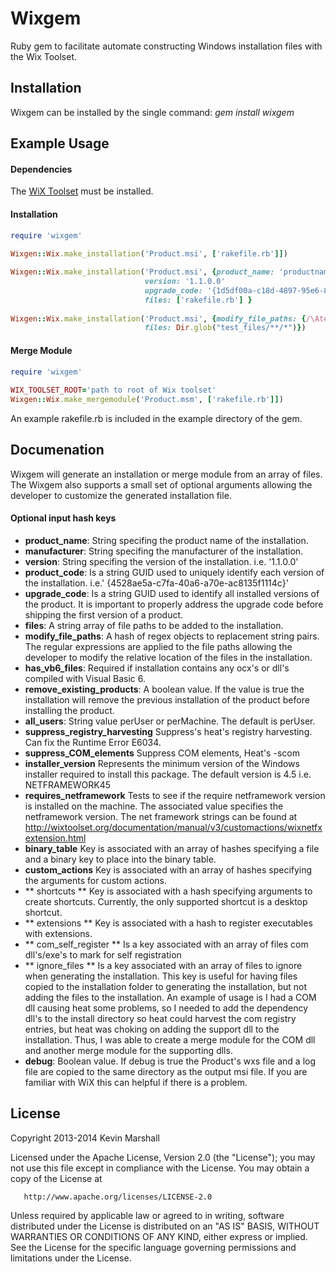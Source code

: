 # Wixgem
Ruby gem to facilitate automate constructing Windows installation files 
with the Wix Toolset.

## Installation
Wixgem can be installed by the single command: *gem install wixgem*

## Example Usage
#### Dependencies
The [WiX Toolset](http://wixtoolset.org) must be installed.

#### Installation
```ruby
require 'wixgem'
	
Wixgen::Wix.make_installation('Product.msi', ['rakefile.rb']])

Wixgen::Wix.make_installation('Product.msi', {product_name: 'productname',
                              version: '1.1.0.0'
                              upgrade_code: '{1d5df00a-c18d-4897-95e6-8c936dd19647}',
                              files: ['rakefile.rb'] }	
					   
Wixgen::Wix.make_installation('Product.msi', {modify_file_paths: {/\Atest_files\// => ''}, 
                              files: Dir.glob("test_files/**/*")})					   
```
  
#### Merge Module
```ruby
require 'wixgem'
	
WIX_TOOLSET_ROOT='path to root of Wix toolset'
Wixgen::Wix.make_mergemodule('Product.msm', ['rakefile.rb']])

```
An example rakefile.rb is included in the example directory of the gem.

## Documenation

Wixgem will generate an installation or merge module from an array of files. The Wixgem also supports a 
small set of optional arguments allowing the developer to customize the generated installation file. 

#### Optional input hash keys
* **product_name**: String specifing the product name of the installation.
* **manufacturer**: String specifing the manufacturer of the installation.
* **version**:      String specifing the version of the installation. i.e. '1.1.0.0'
* **product_code**: Is a string GUID used to uniquely identify each version of the installation. i.e.' {4528ae5a-c7fa-40a6-a70e-ac8135f1114c}'
* **upgrade_code**: Is a string GUID used to identify all installed versions of the product. It is important to 
                 properly address the upgrade code before shipping the first version of a product.
* **files**:        A string array of file paths to be added to the installation.
* **modify_file_paths**: A hash of regex objects to replacement string pairs. The regular expressions are applied to
                      the file paths allowing the developer to modify the relative location of the files in the installation.
* **has_vb6_files**: Required if installation contains any ocx's or dll's compiled with Visual Basic 6.
* **remove_existing_products**: A boolean value. If the value is true the installation will remove the previous 
                                installation of the product before installing the product.
* **all_users**: String value perUser or perMachine. The default is perUser.
* **suppress_registry_harvesting** Suppress's heat's registry harvesting. Can fix the Runtime Error E6034.		 
* **suppress_COM_elements** Suppress COM elements, Heat's -scom
* **installer_version** Represents the minimum version of the Windows installer required to install
                        this package. The default version is 4.5 i.e. NETFRAMEWORK45
* **requires_netframework** Tests to see if the require netframework version is installed on the machine. The
                            associated value specifies the netframework version. The net framework strings can
                            be found at http://wixtoolset.org/documentation/manual/v3/customactions/wixnetfxextension.html							
* **binary_table**  Key is associated with an array of hashes specifying a file and a binary key to place into the 
                    binary table.
* **custom_actions** Key is associated with an array of hashes specifying the arguments for custom actions.
* ** shortcuts ** Key is associated with a hash specifying arguments to create shortcuts. Currently, 
                  the only supported shortcut is a desktop shortcut.
* ** extensions ** Key is associated with a hash to register executables with extensions.
* ** com_self_register ** Is a key associated with an array of files com dll's/exe's to mark for self
                          registration
* ** ignore_files ** Is a key associated with an array of files to ignore when generating the installation. This
                     key is useful for having files copied to the installation folder to generating the installation,
					 but not adding the files to the installation. An example of usage is I had a COM dll causing 
					 heat some problems, so I needed to add the dependency dll's to the install directory so heat could
					 harvest the com registry entries, but heat was choking on adding the support dll to the 
					 installation. Thus, I was able to create a merge module for the COM dll and another merge module for
					 the supporting dlls.
* **debug**: Boolean value. If debug is true the Product's wxs file and a log file are copied
             to the same directory as the output msi file. If you are familiar with WiX this can helpful
			 if there is a problem.      

## License
Copyright 2013-2014 Kevin Marshall

   Licensed under the Apache License, Version 2.0 (the "License");
   you may not use this file except in compliance with the License.
   You may obtain a copy of the License at

       http://www.apache.org/licenses/LICENSE-2.0

   Unless required by applicable law or agreed to in writing, software
   distributed under the License is distributed on an "AS IS" BASIS,
   WITHOUT WARRANTIES OR CONDITIONS OF ANY KIND, either express or implied.
   See the License for the specific language governing permissions and
   limitations under the License.
